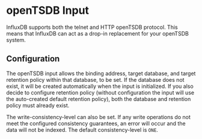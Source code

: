 openTSDB Input
============
InfluxDB supports both the telnet and HTTP openTSDB protocol. This means that InfluxDB can act as a drop-in replacement for your openTSDB system.

## Configuration
The openTSDB input allows the binding address, target database, and target retention policy within that database, to be set. If the database does not exist, it will be created automatically when the input is initialized. If you also decide to configure retention policy (without configuration the input will use the auto-created default retention policy), both the database and retention policy must already exist.

The write-consistency-level can also be set. If any write operations do not meet the configured consistency guarantees, an error will occur and the data will not be indexed. The default consistency-level is `ONE`.
